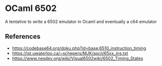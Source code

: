 
# OCaml 6502

A tentative to write a 6502 emulator in Ocaml and eventually a c64 emulator

## References

* https://codebase64.org/doku.php?id=base:6510_instruction_timing
* https://ist.uwaterloo.ca/~schepers/MJK/ascii/65xx_ins.txt
* https://www.nesdev.org/wiki/Visual6502wiki/6502_Timing_States	